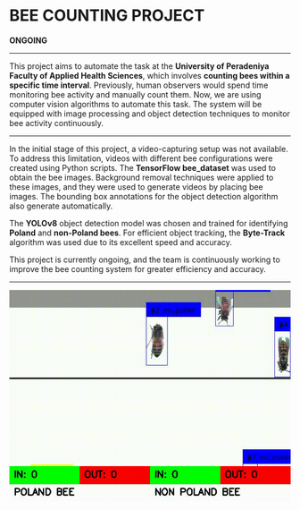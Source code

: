 # BEE COUNTING PROJECT

**ONGOING**

<hr>

This project aims to automate the task at the **University of Peradeniya Faculty of Applied Health Sciences**, which involves **counting bees within a specific time interval**. Previously, human observers would spend time monitoring bee activity and manually count them.
Now, we are using computer vision algorithms to automate this task. The system will be equipped with image processing and object detection techniques to monitor bee activity continuously. 

<hr>

In the initial stage of this project, a video-capturing setup was not available. To address this limitation, videos with different bee configurations were created using Python scripts. The **TensorFlow bee_dataset** was used to obtain the bee images. Background removal techniques were applied to these images, and they were used to generate videos by placing bee images. The bounding box annotations for the object detection algorithm also generate automatically.


The **YOLOv8** object detection model was chosen and trained for identifying **Poland** and **non-Poland bees**. 
For efficient object tracking, the **Byte-Track** algorithm was used due to its excellent speed and accuracy.

This project is currently ongoing, and the team is continuously working to improve the bee counting system for greater efficiency and accuracy.

<hr>

<IMG SRC="Results/bee_counting_results_1.gif">


